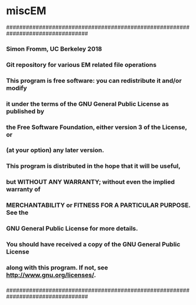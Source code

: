 # miscEM
#################################################################################
### Simon Fromm, UC Berkeley 2018                                             ###
###                                                                           ###
### Git repository for various EM related file operations                     ###
###                                                                           ###
### This program is free software: you can redistribute it and/or modify      ###
###     it under the terms of the GNU General Public License as published by  ###
###     the Free Software Foundation, either version 3 of the License, or     ###
###     (at your option) any later version.                                   ###
###                                                                           ###
###     This program is distributed in the hope that it will be useful,       ###
###     but WITHOUT ANY WARRANTY; without even the implied warranty of        ###
###     MERCHANTABILITY or FITNESS FOR A PARTICULAR PURPOSE.  See the         ###
###     GNU General Public License for more details.                          ### 
###                                                                           ###
###     You should have received a copy of the GNU General Public License     ###
###     along with this program.  If not, see <http://www.gnu.org/licenses/>. ###
###                                                                           ###
#################################################################################

